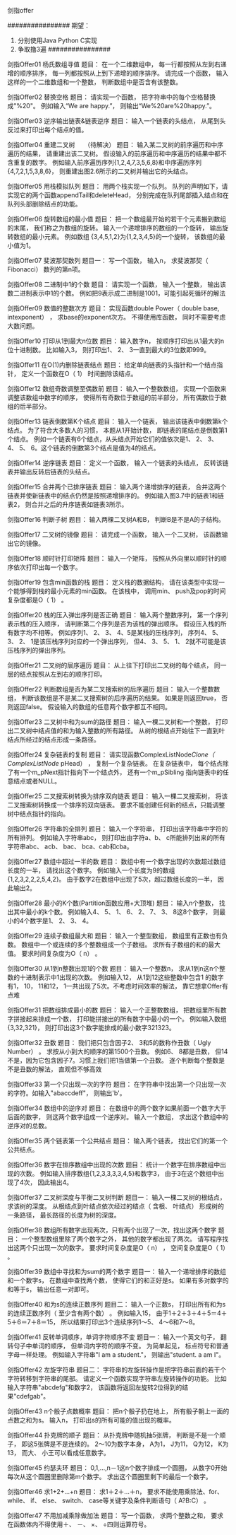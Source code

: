 剑指offer

################
期望：
1. 分别使用Java Python C实现
2. 争取撸3遍
################


剑指Offer01 杨氏数组寻值
题目： 在一个二维数组中， 每一行都按照从左到右递增的顺序排序， 每一列都按照从上到下递增的顺序排序。 请完成一个函数， 输入这样的一个二维数组和一个整数， 判断数组中是否含有该整数。

剑指Offer02 替换空格
题目： 请实现一个函数， 把字符串中的每个空格替换成"%20"。 例如输入“We are happy.”， 则输出“We%20are%20happy.”。

剑指Offer03 逆序输出链表&链表逆序
题目： 输入一个链表的头结点， 从尾到头反过来打印出每个结点的值。

剑指Offer04 重建二叉树　　（待解决）
题目： 输入某二叉树的前序遍历和中序遍历的结果， 请重建出该二叉树。 假设输入的前序遍历和中序遍历的结果中都不含重复的数字。 例如输入前序遍历序列{1,2,4,7,3,5,6,8}和中序遍历序列{4,7,2,1,5,3,8,6}， 则重建出图2.6所示的二叉树并输出它的头结点。 

剑指Offer05 用栈模拟队列
题目： 用两个栈实现一个队列。 队列的声明如下，请实现它的两个函数appendTail和deleteHead， 分别完成在队列尾部插入结点和在队列头部删除结点的功能。

剑指Offer06 旋转数组的最小值
题目： 把一个数组最开始的若干个元素搬到数组的末尾， 我们称之为数组的旋转。 输入一个递增排序的数组的一个旋转， 输出旋转数组的最小元素。 例如数组
{3,4,5,1,2}为{1,2,3,4,5}的一个旋转， 该数组的最小值为1。


剑指Offer07 斐波那契数列
题目一： 写一个函数， 输入n， 求斐波那契（ Fibonacci） 数列的第n项。


剑指Offer08 二进制中1的个数
题目： 请实现一个函数， 输入一个整数， 输出该数二进制表示中1的个数。 例如把9表示成二进制是1001，可能引起死循环的解法

剑指Offer09 数值的整数次方
题目： 实现函数double Power（ double base, intexponent） ， 求base的exponent次方。 不得使用库函数， 同时不需要考虑大数问题。

剑指Offer10 打印从1到最大n位数
题目： 输入数字n， 按顺序打印出从1最大的n位十进制数。 比如输入3， 则打印出1、 2、 3一直到最大的3位数即999。

剑指Offer11 在O(1)内删除链表结点
题目： 给定单向链表的头指针和一个结点指针， 定义一个函数在O（ 1） 时间删除该结点。

剑指Offer12 数组奇数调整至偶数前
题目： 输入一个整数数组， 实现一个函数来调整该数组中数字的顺序， 使得所有奇数位于数组的前半部分， 所有偶数位于数组的后半部分。

剑指Offer13 链表倒数第K个结点
题目： 输入一个链表， 输出该链表中倒数第k个结点。 为了符合大多数人的习惯， 本题从1开始计数， 即链表的尾结点是倒数第1个结点。 例如一个链表有6个结点，从头结点开始它们的值依次是1、 2、 3、 4、 5、 6。这个链表的倒数第3个结点是值为4的结点。

剑指Offer14 逆序链表
题目： 定义一个函数， 输入一个链表的头结点， 反转该链表并输出反转后链表的头结点。 

剑指Offer15 合并两个已排序链表
题目： 输入两个递增排序的链表， 合并这两个链表并使新链表中的结点仍然是按照递增排序的。 例如输入图3.7中的链表1和链表2， 则合并之后的升序链表如链表3所示。 

剑指Offer16 判断子树
题目： 输入两棵二叉树A和B， 判断B是不是A的子结构。 

剑指Offer17 二叉树的镜像
题目： 请完成一个函数， 输入一个二叉树， 该函数输出它的镜像。

剑指Offer18 顺时针打印矩阵
题目： 输入一个矩阵， 按照从外向里以顺时针的顺序依次打印出每一个数字。 

剑指Offer19 包含min函数的栈
题目： 定义栈的数据结构， 请在该类型中实现一个能够得到栈的最小元素的min函数。 在该栈中， 调用min、 push及pop的时间复杂度都是O（ 1） 。

剑指Offer20 栈的压入弹出序列是否正确
题目： 输入两个整数序列， 第一个序列表示栈的压入顺序， 请判断第二个序列是否为该栈的弹出顺序。 假设压入栈的所有数字均不相等。 例如序列1、 2、 3、 4、5是某栈的压栈序列， 序列4、 5、 3、 2、 1是该压栈序列对应的一个弹出序列， 但4、 3、 5、 1、 2就不可能是该压栈序列的弹出序列。

剑指Offer21 二叉树的层序遍历
题目： 从上往下打印出二叉树的每个结点， 同一层的结点按照从左到右的顺序打印。

剑指Offer22 判断数组是否为某二叉搜索树的后序遍历
题目： 输入一个整数数组， 判断该数组是不是某二叉搜索树的后序遍历的结果。 如果是则返回true， 否则返回false。 假设输入的数组的任意两个数字都互不相同。

剑指Offer23 二叉树中和为sum的路径
题目： 输入一棵二叉树和一个整数， 打印出二叉树中结点值的和为输入整数的所有路径。 从树的根结点开始往下一直到叶结点所经过的结点形成一条路径。 

剑指Offer24 复杂链表的复制
题目： 请实现函数ComplexListNode*Clone（ ComplexListNode* pHead） ， 复制一个复杂链表。 在复杂链表中， 每个结点除了有一个m_pNext指针指向下一个结点外， 还有一个m_pSibling 指向链表中的任意结点或者NULL。 

剑指Offer25 二叉搜索树转换为排序双向链表
题目： 输入一棵二叉搜索树， 将该二叉搜索树转换成一个排序的双向链表。 要求不能创建任何新的结点，只能调整树中结点指针的指向。


剑指Offer26 字符串的全排列
题目： 输入一个字符串， 打印出该字符串中字符的所有排列。 例如输入字符串abc， 则打印出由字符a、b、 c所能排列出来的所有字符串abc、 acb、 bac、 bca、cab和cba。

剑指Offer27 数组中超过一半的数
题目： 数组中有一个数字出现的次数超过数组长度的一半， 请找出这个数字。 例如输入一个长度为9的数组{1,2,3,2,2,2,5,4,2}。 由于数字2在数组中出现了5次，超过数组长度的一半， 因此输出2。

剑指Offer28 最小的K个数(Partition函数应用+大顶堆)
题目： 输入n个整数， 找出其中最小的k个数。 例如输入4、 5、 1、 6、 2、 7、 3、 8这8个数字， 则最小的4个数字是1、 2、 3、 4。

剑指Offer29 连续子数组最大和
题目： 输入一个整型数组， 数组里有正数也有负数。 数组中一个或连续的多个整数组成一个子数组。 求所有子数组的和的最大值。 要求时间复杂度为O（ n） 。

剑指Offer30 从1到n整数出现1的个数
题目： 输入一个整数n， 求从1到n这n个整数的十进制表示中1出现的次数。 例如输入12， 从1到12这些整数中包含1 的数字有1， 10， 11和12， 1一共出现了5次。不考虑时间效率的解法， 靠它想拿Offer有点难

剑指Offer31 把数组排成最小的数
题目： 输入一个正整数数组， 把数组里所有数字拼接起来排成一个数， 打印能拼接出的所有数字中最小的一个。 例如输入数组{3,32,321}， 则打印出这3个数字能排成的最小数字321323。

剑指Offer32 丑数
题目： 我们把只包含因子2、 3和5的数称作丑数（ Ugly Number） 。 求按从小到大的顺序的第1500个丑数。 例如6、 8都是丑数， 但14不是，因为它包含因子7。习惯上我们把1当做第一个丑数。
逐个判断每个整数是不是丑数的解法， 直观但不够高效

剑指Offer33 第一个只出现一次的字符
题目： 在字符串中找出第一个只出现一次的字符。如输入"abaccdeff"， 则输出'b'。

剑指Offer34 数组中的逆序对
题目： 在数组中的两个数字如果前面一个数字大于后面的数字， 则这两个数字组成一个逆序对。 输入一个数组， 求出这个数组中的逆序对的总数。

剑指Offer35 两个链表第一个公共结点
题目： 输入两个链表， 找出它们的第一个公共结点。

剑指Offer36 数字在排序数组中出现的次数
题目： 统计一个数字在排序数组中出现的次数。 例如输入排序数组{1,2,3,3,3,3,4,5}和数字3， 由于3在这个数组中出现了4次， 因此输出4。

剑指Offer37 二叉树深度与平衡二叉树判断
题目一： 输入一棵二叉树的根结点， 求该树的深度。 从根结点到叶结点依次经过的结点（ 含根、 叶结点） 形成树的一条路径， 最长路径的长度为树的深度。

剑指Offer38 数组所有数字出现两次，只有两个出现了一次，找出这两个数字
题目： 一个整型数组里除了两个数字之外， 其他的数字都出现了两次。 请写程序找出这两个只出现一次的数字。 要求时间复杂度是O（ n） ， 空间复杂度是O（ 1） 。

剑指Offer39 数组中寻找和为sum的两个数字
题目一： 输入一个递增排序的数组和一个数字s， 在数组中查找两个数， 使得它们的和正好是s。 如果有多对数字的和等于s， 输出任意一对即可。

剑指Offer40 和为s的连续正数序列
题目二： 输入一个正数s， 打印出所有和为s的连续正数序列（ 至少含有两个数） 。 例如输入15， 由于1＋2＋3＋4＋5＝4＋5＋6＝7＋8＝15， 所以结果打印出3个连续序列1～5、 4～6和7～8。

剑指Offer41 反转单词顺序，单词字符顺序不变
题目一： 输入一个英文句子， 翻转句子中单词的顺序， 但单词内字符的顺序不变。 为简单起见， 标点符号和普通字母一样处理。 例如输入字符串"I am a student."， 则输出"student. a am I"。

剑指Offer42 左旋字符串
题目二： 字符串的左旋转操作是把字符串前面的若干个字符转移到字符串的尾部。 请定义一个函数实现字符串左旋转操作的功能。 比如输入字符串"abcdefg"和数字2， 该函数将返回左旋转2位得到的结果"cdefgab"。

剑指Offer43 n个骰子点数概率
题目： 把n个骰子扔在地上， 所有骰子朝上一面的点数之和为s。 输入n， 打印出s的所有可能的值出现的概率。

剑指Offer44 扑克牌的顺子
题目： 从扑克牌中随机抽5张牌， 判断是不是一个顺子， 即这5张牌是不是连续的。 2～10为数字本身， A为1， J为11， Q为12， K为13， 而大、 小王可以看成任意数字。

剑指Offer45 约瑟夫环
题目： 0,1,…,n－1这n个数字排成一个圆圈， 从数字0开始每次从这个圆圈里删除第m个数字。 求出这个圆圈里剩下的最后一个数字。

剑指Offer46 求1+2+...+n
题目： 求1＋2＋…＋n， 要求不能使用乘除法、for、 while、 if、 else、 switch、 case等关键字及条件判断语句（ A?B:C） 。

剑指Offer47 不用加减乘除做加法
题目： 写一个函数， 求两个整数之和， 要求在函数体内不得使用＋、 －、 ×、 ÷四则运算符号。

